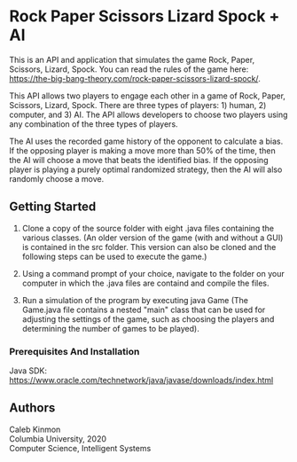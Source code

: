 # Rock Paper Scissors Lizard Spock + AI

This is an API and application that simulates the game Rock, Paper, Scissors, Lizard, Spock. You can read the rules of the game here: https://the-big-bang-theory.com/rock-paper-scissors-lizard-spock/.

This API allows two players to engage each other in a game of Rock, Paper, Scissors, Lizard, Spock. There are three types of players: 1) human, 2) computer, and 3) AI. The API allows developers to choose two players using any combination of the three types of players. 

The AI uses the recorded game history of the opponent to calculate a bias. If the opposing player is making a move more than 50% of the time, then the AI will choose a move that beats the identified bias. If the opposing player is playing a purely optimal randomized strategy, then the AI will also randomly choose a move.

## Getting Started

1. Clone a copy of the source folder with eight .java files containing the various classes.  (An older version of the game (with and without a GUI) is contained in the src folder. This version can also be cloned and the following steps can be used to execute the game.)

2. Using a command prompt of your choice, navigate to the folder on your computer in which the .java files are containd and   compile the files.

3. Run a simulation of the program by executing java Game (The Game.java file contains a nested "main" class that can be used for adjusting the settings of the game, such as choosing the players and determining the number of games to be played). 

### Prerequisites And Installation

Java SDK:  https://www.oracle.com/technetwork/java/javase/downloads/index.html

## Authors

Caleb Kinmon  
Columbia University, 2020  
Computer Science, Intelligent Systems
